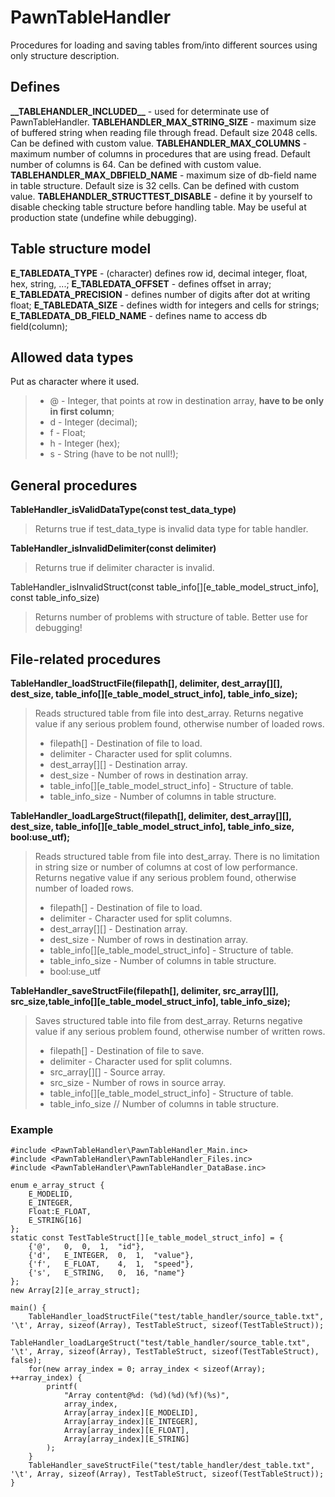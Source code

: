 # PawnTableHandler
Procedures for loading and saving tables from/into different sources using only structure description.

## Defines
**\_\_TABLEHANDLER_INCLUDED\_\_** - used for determinate use of PawnTableHandler.
**TABLEHANDLER_MAX_STRING_SIZE** - maximum size of buffered string when reading file through fread. Default size 2048 cells. Can be defined with custom value.
**TABLEHANDLER_MAX_COLUMNS** - maximum number of columns in procedures that are using fread. Default number of columns is 64. Can be defined with custom value.
**TABLEHANDLER_MAX_DBFIELD_NAME** - maximum size of db-field name in table structure. Default size is 32 cells. Can be defined with custom value.
**TABLEHANDLER_STRUCTTEST_DISABLE** - define it by yourself to disable checking table structure before handling table. May be useful at production state (undefine while debugging).

## Table structure model
**E_TABLEDATA_TYPE** - (character) defines row id, decimal integer, float, hex, string, ...;
**E_TABLEDATA_OFFSET** - defines offset in array;
**E_TABLEDATA_PRECISION** - defines number of digits after dot at writing float;
**E_TABLEDATA_SIZE** - defines width for integers and cells for strings;
**E_TABLEDATA_DB_FIELD_NAME** - defines name to access db field(column);

## Allowed data types
Put as character where it used.
> * @ - Integer, that points at row in destination array, **have to be only in first column**;
> * d - Integer (decimal);
> * f - Float;
> * h - Integer (hex);
> * s - String (have to be not null!);

## General procedures
__TableHandler_isValidDataType(const test_data_type)__
> Returns true if test_data_type is invalid data type for table handler.

__TableHandler_isInvalidDelimiter(const delimiter)__
> Returns true if delimiter character is invalid.

TableHandler_isInvalidStruct(const table_info[][e_table_model_struct_info], const table_info_size)
> Returns number of problems with structure of table. Better use for debugging!

## File-related procedures
__TableHandler_loadStructFile(filepath[], delimiter, dest_array[][], dest_size, table_info[][e_table_model_struct_info], table_info_size);__
> Reads structured table from file into dest_array.
> Returns negative value if any serious problem found, otherwise number of loaded rows.
> * filepath[] - Destination of file to load.
> * delimiter - Character used for split columns.
> * dest_array\[][] - Destination array.
> * dest_size - Number of rows in destination array.
> * table_info\[][e_table_model_struct_info] - Structure of table.
> * table_info_size - Number of columns in table structure.

__TableHandler_loadLargeStruct(filepath[], delimiter, dest_array[][], dest_size, table_info\[][e_table_model_struct_info], table_info_size, bool:use_utf);__
> Reads structured table from file into dest_array.
> There is no limitation in string size or number of columns at cost of low performance.
> Returns negative value if any serious problem found, otherwise number of loaded rows.
> * filepath[] - Destination of file to load.
> * delimiter - Character used for split columns.
> * dest_array\[][] - Destination array.
> * dest_size - Number of rows in destination array.
> * table_info\[][e_table_model_struct_info] - Structure of table.
> * table_info_size - Number of columns in table structure.
> * bool:use_utf

__TableHandler_saveStructFile(filepath[], delimiter, src_array[][], src_size,table_info[][e_table_model_struct_info], table_info_size);__
> Saves structured table into file from dest_array.
> Returns negative value if any serious problem found, otherwise number of written rows.
> * filepath[] - Destination of file to save.
> * delimiter - Character used for split columns.
> * src_array\[][] - Source array.
> * src_size - Number of rows in source array.
> * table_info\[][e_table_model_struct_info] - Structure of table.
> * table_info_size						// Number of columns in table structure.

### Example
```Pawn
#include <PawnTableHandler\PawnTableHandler_Main.inc>
#include <PawnTableHandler\PawnTableHandler_Files.inc>
#include <PawnTableHandler\PawnTableHandler_DataBase.inc>

enum e_array_struct {
	E_MODELID,
	E_INTEGER,
	Float:E_FLOAT,
	E_STRING[16]
};
static const TestTableStruct[][e_table_model_struct_info] = {
	{'@',	0,	0,	1,	"id"},
	{'d',	E_INTEGER,	0,	1,	"value"},
	{'f',	E_FLOAT,	4,	1,	"speed"},
	{'s',	E_STRING,	0,	16,	"name"}
};
new Array[2][e_array_struct];

main() {
	TableHandler_loadStructFile("test/table_handler/source_table.txt", '\t', Array, sizeof(Array), TestTableStruct, sizeof(TestTableStruct));
	TableHandler_loadLargeStruct("test/table_handler/source_table.txt", '\t', Array, sizeof(Array), TestTableStruct, sizeof(TestTableStruct), false);
	for(new array_index = 0; array_index < sizeof(Array); ++array_index) {
		printf(
			"Array content@%d: (%d)(%d)(%f)(%s)",
			array_index,
			Array[array_index][E_MODELID],
			Array[array_index][E_INTEGER],
			Array[array_index][E_FLOAT],
			Array[array_index][E_STRING]
		);
	}
	TableHandler_saveStructFile("test/table_handler/dest_table.txt", '\t', Array, sizeof(Array), TestTableStruct, sizeof(TestTableStruct));
}
```
